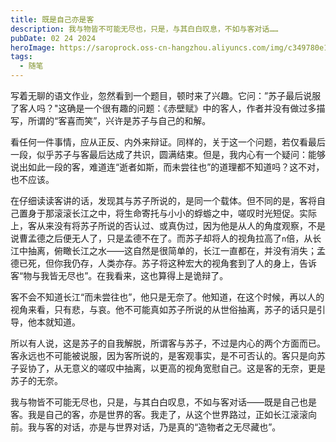 ```yaml
---
title: 既是自己亦是客
description: 我与物皆不可能无尽也，只是，与其白白叹息，不如与客对话……
pubDate: 02 24 2024
heroImage: https://saroprock.oss-cn-hangzhou.aliyuncs.com/img/c349780e1a3741e485a042d43cd2bbb4.jpeg
tags:
  - 随笔
---
```

写着无聊的语文作业，忽然看到一个题目，顿时来了兴趣。它问：”苏子最后说服了客人吗？"这确是一个很有趣的问题：《赤壁赋》中的客人，作者并没有做过多描写，所谓的“客喜而笑”，兴许是苏子与自己的和解。

看任何一件事情，应从正反、内外来辩证。同样的，关于这一个问题，若仅看最后一段，似乎苏子与客最后达成了共识，圆满结束。但是，我内心有一个疑问：能够说出如此一段的客，难道连“逝者如斯，而未尝往也”的道理都不知道吗？这不对，也不应该。

在仔细读读客讲的话，发现其与苏子所说的，是同一个载体。但不同的是，客将自己置身于那滚滚长江之中，将生命寄托与小小的蜉蝣之中，嗟叹时光短促。实际上，客从来没有将苏子所说的否认过、或真伪过，因为他是从人的角度观察，不是说曹孟德之后便无人了，只是孟德不在了。而苏子却将人的视角拉高了`n`倍，从长江中抽离，俯瞰长江之水——这自然是很简单的，长江一直都在，并没有消失；孟德已死，但你我仍存，人类亦存。苏子将这种宏大的视角套到了人的身上，告诉客“物与我皆无尽也”。在我看来，这也算得上是诡辩了。

客不会不知道长江“而未尝往也”，他只是无奈了。他知道，在这个时候，再以人的视角来看，只有悲，与哀。他不可能真如苏子所说的从世俗抽离，苏子的话只是引导，他本就知道。

所以有人说，这是苏子的自我解脱，所谓客与苏子，不过是内心的两个方面而已。客永远也不可能被说服，因为客所说的，是客观事实，是不可否认的。客只是向苏子妥协了，从无意义的嗟叹中抽离，以更高的视角宽慰自己。这是客的无奈，更是苏子的无奈。

我与物皆不可能无尽也，只是，与其白白叹息，不如与客对话——既是自己也是客。我是自己的客，亦是世界的客。我走了，从这个世界路过，正如长江滚滚向前。我与客的对话，亦是与世界对话，乃是真的“造物者之无尽藏也”。